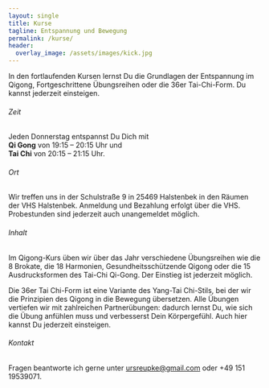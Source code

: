 ```yaml
---
layout: single
title: Kurse
tagline: Entspannung und Bewegung
permalink: /kurse/
header:
  overlay_image: /assets/images/kick.jpg
---
```

In den fortlaufenden Kursen lernst Du die Grundlagen der Entspannung im Qigong, Fortgeschrittene Übungsreihen oder die 36er Tai-Chi-Form. Du kannst jederzeit einsteigen.

###### Zeit 
Jeden Donnerstag entspannst Du Dich mit  
**Qi Gong** von 19:15 – 20:15 Uhr und   
**Tai Chi** von 20:15 – 21:15 Uhr.

###### Ort
Wir treffen uns in der Schulstraße 9 in 25469 Halstenbek in den Räumen der VHS Halstenbek. Anmeldung und Bezahlung erfolgt über die VHS. Probestunden sind jederzeit auch unangemeldet möglich.

###### Inhalt
Im Qigong-Kurs üben wir über das Jahr verschiedene Übungsreihen wie die 8 Brokate, die 18 Harmonien, Gesundheitsschützende Qigong oder die 15 Ausdrucksformen des Tai-Chi Qi-Gong.
Der Einstieg ist jederzeit möglich.

Die 36er Tai Chi-Form ist eine Variante des Yang-Tai Chi-Stils, bei der wir die Prinzipien des Qigong in die Bewegung übersetzen. Alle Übungen vertiefen wir mit zahlreichen Partnerübungen: dadurch lernst Du, wie sich die Übung anfühlen muss und verbesserst Dein Körpergefühl.
Auch hier kannst Du jederzeit einsteigen.

###### Kontakt
Fragen beantworte ich gerne unter <ursreupke@gmail.com> oder +49 151 19539071.